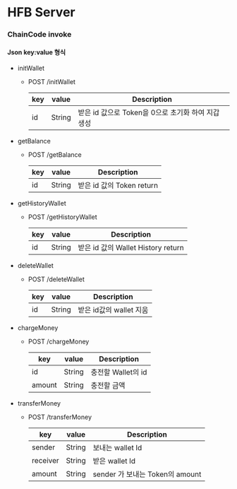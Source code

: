 # HFB Server

### ChainCode invoke 

#### Json key:value 형식

- initWallet

  - POST /initWallet 

    | key  | value  | Description                                        |
    | ---- | ------ | -------------------------------------------------- |
    | id   | String | 받은 id 값으로 Token을 0으로 초기화 하여 지갑 생성 |



- getBalance

  - POST /getBalance

    | key  | value  | Description               |
    | ---- | ------ | ------------------------- |
    | id   | String | 받은 id 값의 Token return |


- getHistoryWallet

  - POST /getHistoryWallet

    | key  | value  | Description                         |
    | ---- | ------ | ----------------------------------- |
    | id   | String | 받은 id 값의 Wallet History return  |




- deleteWallet

  - POST /deleteWallet

    | key  | value  | Description             |
    | ---- | ------ | ----------------------- |
    | id   | String | 받은 id값의 wallet 지움 |

  

- chargeMoney

  - POST /chargeMoney

    | key    | value  | Description        |
    | ------ | ------ | ------------------ |
    | id     | String | 충전할 Wallet의 id |
    | amount | String | 충전할 금액        |

  



- transferMoney

  - POST /transferMoney

    | key      | value  | Description                     |
    | -------- | ------ | ------------------------------- |
    | sender   | String | 보내는 wallet Id                |
    | receiver | String | 받은 wallet Id                  |
    | amount   | String | sender 가 보내는 Token의 amount |

    

